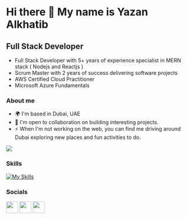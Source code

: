 # Hi there 👋 My name is Yazan Alkhatib

## Full Stack Developer

- Full Stack Developer with 5+ years of experience specialist in MERN stack ( Nodejs and Reactjs )
- Scrum Master with 2 years of success delivering software projects
- AWS Certified Cloud Practitioner
- Microsoft Azure Fundamentals

### About me

- 🌍 I'm based in Dubai, UAE
- 🤝 I'm open to collaboration on building interesting projects.
- ⚡ When I'm not working on the web, you can find me driving around Dubai exploring new places and fun activities to do.

<a href="https://twitter.com/YazanAlKhatib7" target="_blank" rel="noreferrer"><img
src="https://img.shields.io/twitter/follow/yazanalkhatib7?logo=twitter&style=for-the-badge&color=0891b2&labelColor=1c1917"
/></a>

### Skills

[![My Skills](https://skillicons.dev/icons?i=js,ts,redux,react,vite,tailwind,graphql,nodejs,aws)](https://skillicons.dev)

### Socials

<p align="left"> <a href="https://www.github.com/yazankhatib" target="_blank" rel="noreferrer"><img src="https://raw.githubusercontent.com/danielcranney/readme-generator/main/public/icons/socials/github.svg" width="32" height="32" /></a> 
<a href="https://www.linkedin.com/in/yazankhatib" target="_blank" rel="noreferrer"><img src="https://raw.githubusercontent.com/danielcranney/readme-generator/main/public/icons/socials/linkedin.svg" width="32" height="32" /></a>
<a href="https://www.twitter.com/yazanalkhatib7" target="_blank" rel="noreferrer"><img src="https://raw.githubusercontent.com/danielcranney/readme-generator/main/public/icons/socials/twitter.svg" width="32" height="32" /></a></p>
